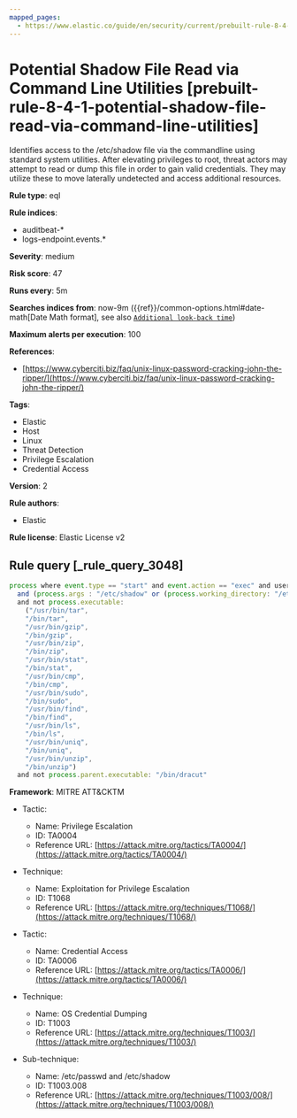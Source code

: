 ```yaml
---
mapped_pages:
  - https://www.elastic.co/guide/en/security/current/prebuilt-rule-8-4-1-potential-shadow-file-read-via-command-line-utilities.html
---
```


# Potential Shadow File Read via Command Line Utilities [prebuilt-rule-8-4-1-potential-shadow-file-read-via-command-line-utilities]

Identifies access to the /etc/shadow file via the commandline using standard system utilities. After elevating privileges to root, threat actors may attempt to read or dump this file in order to gain valid credentials. They may utilize these to move laterally undetected and access additional resources.

**Rule type**: eql

**Rule indices**:

* auditbeat-*
* logs-endpoint.events.*

**Severity**: medium

**Risk score**: 47

**Runs every**: 5m

**Searches indices from**: now-9m ({{ref}}/common-options.html#date-math[Date Math format], see also [`Additional look-back time`](docs-content://solutions/security/detect-and-alert/create-detection-rule.md#rule-schedule))

**Maximum alerts per execution**: 100

**References**:

* [https://www.cyberciti.biz/faq/unix-linux-password-cracking-john-the-ripper/](https://www.cyberciti.biz/faq/unix-linux-password-cracking-john-the-ripper/)

**Tags**:

* Elastic
* Host
* Linux
* Threat Detection
* Privilege Escalation
* Credential Access

**Version**: 2

**Rule authors**:

* Elastic

**Rule license**: Elastic License v2

## Rule query [_rule_query_3048]

```js
process where event.type == "start" and event.action == "exec" and user.name == "root"
  and (process.args : "/etc/shadow" or (process.working_directory: "/etc" and process.args: "shadow"))
  and not process.executable:
    ("/usr/bin/tar",
    "/bin/tar",
    "/usr/bin/gzip",
    "/bin/gzip",
    "/usr/bin/zip",
    "/bin/zip",
    "/usr/bin/stat",
    "/bin/stat",
    "/usr/bin/cmp",
    "/bin/cmp",
    "/usr/bin/sudo",
    "/bin/sudo",
    "/usr/bin/find",
    "/bin/find",
    "/usr/bin/ls",
    "/bin/ls",
    "/usr/bin/uniq",
    "/bin/uniq",
    "/usr/bin/unzip",
    "/bin/unzip")
  and not process.parent.executable: "/bin/dracut"
```

**Framework**: MITRE ATT&CKTM

* Tactic:

    * Name: Privilege Escalation
    * ID: TA0004
    * Reference URL: [https://attack.mitre.org/tactics/TA0004/](https://attack.mitre.org/tactics/TA0004/)

* Technique:

    * Name: Exploitation for Privilege Escalation
    * ID: T1068
    * Reference URL: [https://attack.mitre.org/techniques/T1068/](https://attack.mitre.org/techniques/T1068/)

* Tactic:

    * Name: Credential Access
    * ID: TA0006
    * Reference URL: [https://attack.mitre.org/tactics/TA0006/](https://attack.mitre.org/tactics/TA0006/)

* Technique:

    * Name: OS Credential Dumping
    * ID: T1003
    * Reference URL: [https://attack.mitre.org/techniques/T1003/](https://attack.mitre.org/techniques/T1003/)

* Sub-technique:

    * Name: /etc/passwd and /etc/shadow
    * ID: T1003.008
    * Reference URL: [https://attack.mitre.org/techniques/T1003/008/](https://attack.mitre.org/techniques/T1003/008/)



